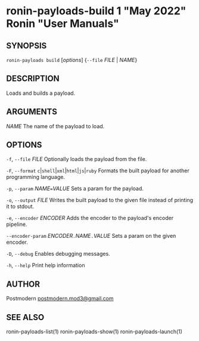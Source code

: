 # ronin-payloads-build 1 "May 2022" Ronin "User Manuals"

## SYNOPSIS

`ronin-payloads build` [*options*] {`--file` *FILE* \| *NAME*}

## DESCRIPTION

Loads and builds a payload.

## ARGUMENTS

*NAME*
  The name of the payload to load.

## OPTIONS

`-f`, `--file` *FILE*
  Optionally loads the payload from the file.

`-F`, `--format` `c`\|`shell`\|`xml`\|`html`\|`js`\|`ruby`
  Formats the built payload for another programming language.

`-p`, `--param` *NAME*`=`*VALUE*
  Sets a param for the payload.

`-o`, `--output` *FILE*
  Writes the built payload to the given file instead of printing it to stdout.

`-e`, `--encoder` *ENCODER*
  Adds the encoder to the payload's encoder pipeline.

`--encoder-param` *ENCODER*`.`*NAME*`.`*VALUE*
  Sets a param on the given encoder.

`-D`, `--debug`
  Enables debugging messages.

`-h`, `--help`
  Print help information

## AUTHOR

Postmodern <postmodern.mod3@gmail.com>

## SEE ALSO

ronin-payloads-list(1) ronin-payloads-show(1) ronin-payloads-launch(1)
